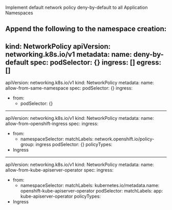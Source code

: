 Implement default network policy deny-by-default to all Application Namespaces

Append the following to the namespace creation:
---
kind: NetworkPolicy
apiVersion: networking.k8s.io/v1
metadata:
  name: deny-by-default
spec:
  podSelector: {}
  ingress: []
  egress: []
---
apiVersion: networking.k8s.io/v1
kind: NetworkPolicy
metadata:
  name: allow-from-same-namespace
spec:
  podSelector: {}
  ingress:
  - from:
    - podSelector: {}
---
apiVersion: networking.k8s.io/v1
kind: NetworkPolicy
metadata:
  name: allow-from-openshift-ingress
spec:
  ingress:
  - from:
    - namespaceSelector:
        matchLabels:
          network.openshift.io/policy-group: ingress
  podSelector: {}
  policyTypes:
  - Ingress
---
apiVersion: networking.k8s.io/v1
kind: NetworkPolicy
metadata:
  name: allow-from-kube-apiserver-operator
spec:
  ingress:
  - from:
    - namespaceSelector:
        matchLabels:
          kubernetes.io/metadata.name: openshift-kube-apiserver-operator
      podSelector:
        matchLabels:
          app: kube-apiserver-operator
  policyTypes:
  - Ingress
